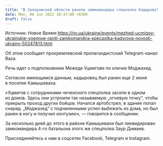 ```yaml
---
title: "В Запорожской области ранили замкомандира спецполка Кадырова"
date: Mon, 06 Jun 2022 10:37:00 +0300
draft: false
---
```

Источник: Новое Время https://nv.ua/ukraine/events/mezhed-ucmigov-ukrainskie-voennye-ranili-zamkomandira-specpolka-kadyrova-novosti-ukrainy-50247813.html


Об этом сообщает прокремлевский пропагандистский Telegram-канал Baza.

Речь идет о подполковнике Межеде Уцмигове по кличке Моджахед.

Согласно имеющимся данным, кадыровец был ранен еще 2 июня в поселке Камышеваха.

«Уцмигов с сотрудниками чеченского спецполка засели в одном из домов. Здесь они устроили так называемую „огневую точку“, чтобы прикрыть проход других бойцов. Начался артобстрел, в здание попал снаряд. „Моджахед“ с подчиненными успел выбежать из дома, но был ранен в ногу и получил контузию», — говорится в сообщении.

За несколько дней до этого в районе Камышевахи был ликвидирован замкомандира 4-го батальона этого же спецполка Заур Димаев.

Присоединяйтесь к нам в соцсетях Facebook, Telegram и Instagram.
